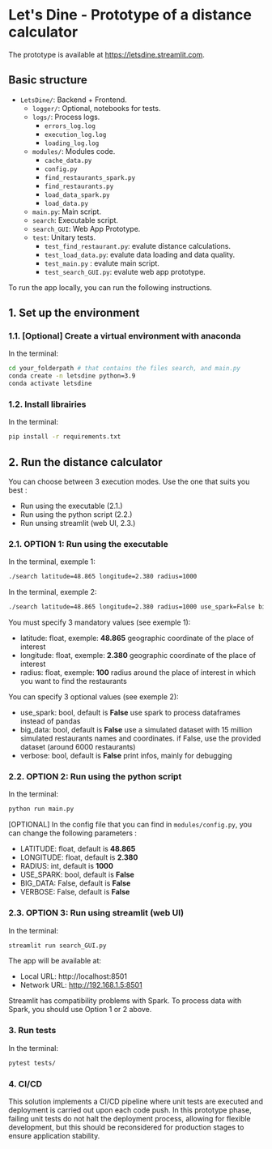 # Let's Dine - Prototype of a distance calculator

The prototype is available at https://letsdine.streamlit.com.

## Basic structure

- `LetsDine/`: Backend + Frontend.
    - `logger/`: Optional, notebooks for tests.
    - `logs/`: Process logs.
        - `errors_log.log`  
        - `execution_log.log`  
        - `loading_log.log`  
    - `modules/`: Modules code.
        - `cache_data.py`  
        - `config.py`  
        - `find_restaurants_spark.py`  
        - `find_restaurants.py`  
        - `load_data_spark.py`  
        - `load_data.py`  
    - `main.py`: Main script.
    - `search`: Executable script.
    - `search_GUI`: Web App Prototype.  
    - `test`: Unitary tests.
        - `test_find_restaurant.py`: evalute distance calculations. 
        - `test_load_data.py`: evalute data loading and data quality.
        - `test_main.py` : evalute main script.
        - `test_search_GUI.py`: evalute web app prototype.

To run the app locally, you can run the following instructions.

## 1. Set up the environment 

### 1.1. [Optional] Create a virtual environment with anaconda

In the terminal:
```bash
cd your_folderpath # that contains the files search, and main.py
conda create -n letsdine python=3.9
conda activate letsdine
```

### 1.2. Install librairies

In the terminal:
```bash
pip install -r requirements.txt
```

## 2. Run the distance calculator

You can choose between 3 execution modes. Use the one that suits you best :
- Run using the executable (2.1.)
- Run using the python script (2.2.)
- Run unsing streamlit (web UI, 2.3.)

### 2.1. OPTION 1: Run using the executable

In the terminal, exemple 1:
```bash
./search latitude=48.865 longitude=2.380 radius=1000
```

In the terminal, exemple 2:
```bash
./search latitude=48.865 longitude=2.380 radius=1000 use_spark=False big_data=False verbose=False
```

You must specify 3 mandatory values (see exemple 1):
- latitude: float, exemple: **48.865**
    geographic coordinate of the place of interest
- longitude: float, exemple: **2.380**
    geographic coordinate of the place of interest
- radius: float, exemple: **100**
    radius around the place of interest in which you want to find the restaurants

You can specify 3 optional values (see exemple 2):
- use_spark: bool, default is **False**
    use spark to process dataframes instead of pandas
- big_data: bool, default is **False**
    use a simulated dataset with 15 million simulated restaurants names and coordinates. if False, use the provided dataset (around 6000 restaurants)
- verbose: bool, default is **False**
    print infos, mainly for debugging

### 2.2. OPTION 2: Run using the python script

In the terminal:
```bash
python run main.py
```

[OPTIONAL] In the config file that you can find in `modules/config.py`, you can change the following parameters :
- LATITUDE: float, default is **48.865**
- LONGITUDE: float, default is **2.380**
- RADIUS: int, default is **1000**
- USE_SPARK: bool, default is **False** 
- BIG_DATA: False, default is **False**
- VERBOSE: False, default is **False**

### 2.3. OPTION 3: Run using streamlit (web UI)

In the terminal:
```bash
streamlit run search_GUI.py
```

The app will be available at:
-  Local URL: http://localhost:8501
- Network URL: http://192.168.1.5:8501

Streamlit has compatibility problems with Spark. To process data with Spark, you should use Option 1 or 2 above.

### 3. Run tests

In the terminal:
```bash
pytest tests/
```

### 4. CI/CD

This solution implements a CI/CD pipeline where unit tests are executed and deployment is carried out upon each code push. In this prototype phase, failing unit tests do not halt the deployment process, allowing for flexible development, but this should be reconsidered for production stages to ensure application stability.